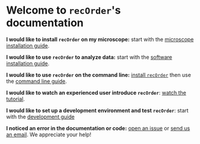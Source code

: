 # Welcome to `recOrder`'s documentation

**I would like to install `recOrder` on my microscope:** start with the [microscope installation guide](./microscope-installation-guide.md).

**I would like to use `recOrder` to analyze data:** start with the [software installation guide](./software-installation-guide.md).

**I would like to use `recOrder` on the command line:** [install `recOrder`](./software-installation-guide.md) then use the [command line guide](./command-line-guide.md).

**I would like to watch an experienced user introduce `recOrder`**: [watch the tutorial](https://drive.google.com/file/d/1tHLHZ_uUnddb3jzXnQUjUiynSDS8XIy2/view?usp=sharing). 

**I would like to set up a development environment and test `recOrder`**: start with the [development guide](./development-guide.md)

**I noticed an error in the documentation or code:** [open an issue](https://github.com/mehta-lab/recOrder/issues/new/choose) or [send us an email](mailto:shalin.mehta@czbiohub.org,talon.chandler@czbiohub.org). We appreciate your help!
